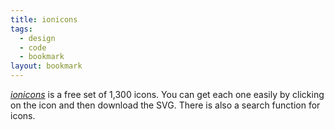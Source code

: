 ```yaml
---
title: ionicons
tags:
  - design
  - code
  - bookmark
layout: bookmark
---
```

[<cite>ionicons</cite>](https://ionic.io/ionicons) is a free set of 1,300 icons. You can get each one easily by clicking on the icon and then download the SVG. There is also a search function for icons.

